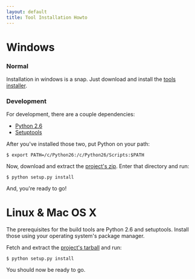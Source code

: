 ```yaml
---
layout: default
title: Tool Installation Howto
---
```


# Windows

### Normal

Installation in windows is a snap. Just download and install the [tools
installer](/apps-sdk/client/apps-sdk-installer.msi).

### Development

For development, there are a couple dependencies:

- [Python 2.6](http://www.python.org/ftp/python/2.6/python-2.6.msi)
- [Setuptools](http://pypi.python.org/packages/2.6/s/setuptools/setuptools-0.6c11.win32-py2.6.exe#md5=1509752c3c2e64b5d0f9589aafe053dc)

After you've installed those two, put Python on your path:

    $ export PATH=/c/Python26:/c/Python26/Scripts:$PATH

Now, download and extract the [project's
zip](http://github.com/bittorrent/apps-sdk/zipball/master). Enter that
directory and run:

    $ python setup.py install

And, you're ready to go!

# Linux & Mac OS X

The prerequisites for the build tools are Python 2.6 and setuptools. Install
those using your operating system's package manager.

Fetch and extract the [project's
tarball](http://github.com/bittorrent/apps-sdk/tarball/master) and run:

    $ python setup.py install

You should now be ready to go.
